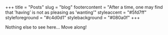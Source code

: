 +++
title = "Posts"
slug = "blog"
footercontent = "After a time, one may find that ’having’ is not as pleasing as ’wanting’"
styleaccent = "#5fd7ff"
styleforeground = "#c4d0d1"
stylebackground = "#080a0f"
+++


Nothing else to see here... Move along!
